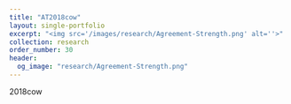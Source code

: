 ```yaml
---
title: "AT2018cow"
layout: single-portfolio
excerpt: "<img src='/images/research/Agreement-Strength.png' alt=''>"
collection: research
order_number: 30
header: 
  og_image: "research/Agreement-Strength.png"
---
```



2018cow
